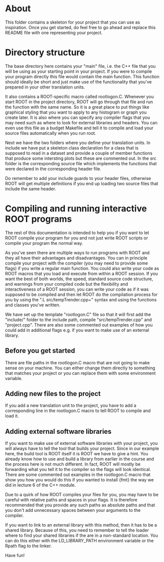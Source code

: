 # About
This folder contains a skeleton for your project that you can use as
inspiration. Once you get started, do feel free to go ahead and replace this
README file with one representing your project.

# Directory structure

The base directory here contains your "main" file, i.e. the C++ file that you
will be using as your starting point in your project. If you were to compile
your program directly this file would contain the main function. This function
should ideally be short and just make use of the functionality that you've
prepared in your other translation units. 

It also contains a ROOT-specific macro called rootlogon.C. Whenever you start
ROOT in the project directory, ROOT will go through that file and run the
function with the same name. So it is a great place to put things like graphical
styling that you want to apply to any histogram or graph you create later. It is
also where you can specify any compiler flags that you may need such as where to
look for external libraries and headers. You can even use this file as a budget
Makefile and tell it to compile and load your source files automatically when
you run root.

Next we have the two folders where you define your translation units. In include
we have put a skeleton class declaration for a class that is supposed to read in
a dataset and provide a couple of member functions that produce some intersting
plots but these are commented out. In the src folder is the corresponding source
file which implements the functions that were declared in the corresponding
header file. 

Do remember to add your include guards to your header files, otherwise ROOT will
get multiple definitions if you end up loading two source files that include the
same header.

# Compiling and running interactive ROOT programs

The rest of this documentation is intended to help you if you want to let ROOT
compile your program for you and not just write ROOT scripts or compile your
program the normal way.

As you've seen there are multiple ways to run programs with ROOT and they all
have their advantages and disadvantages. You can in principle compile your
project with the compiler (you may need to provide some flags) if you write a
regular main function. You could also write your code as ROOT macros that you
load and execute from within a ROOT session. If you want the best of both
worlds, the speed, standard source code structure, and warnings from your
compiled code but the flexibility and interactiveness of a ROOT session, you can
write your code as if it was supposed to be compiled and then let ROOT do the
compilation process for you by using the ".L src/tempTrender.cpp+" syntax and
using the functions and classes you've written.

We have set up the template "rootlogon.C" file so that it will first add the
"include/" folder to the include path, compile "src/tempTrender.cpp" and
"project.cpp". There are also some commented out examples of how you could add
in additional flags e.g. if you want to make use of an external library. 

## Before you get started

There are file paths in the rootlogon.C macro that are not going to make sense
on your machine. You can either change them directly to something that matches
your project or you can replace them with some environment variable. 

## Adding new files to the project
If you add a new translation unit to the project, you have to add a
corresponding line in the rootlogon.C macro to tell ROOT to compile and load it.

## Adding external software libraries

If you want to make use of external software libraries with your project, you
will always have to tell the tool that builds your project. Since in our example
here, the build tool is ROOT itself it is ROOT we have to give a hint. You
already know how to use and build a library from earlier in the course and the
process here is not much different. In fact, ROOT will mostly be forwarding what
you tell it to the compiler so the flags will look identical. There are some
commented out examples in the rootlogon.C macro that show you how you would do
this if you wanted to install {fmt} the way we did in lecture 6 of the C++
module.

Due to a quirk of how ROOT compiles your files for you, you may have to be
careful with relative paths and spaces in your flags. It is therefore
recommended that you provide any such paths as absolute paths and that you don't
add unnecessary spaces between your arguments to the compiler. 

If you want to link to an external library with this method, then it has to be a
shared library. Because of this, you need to remember to tell the loader where
to find your shared libraries if the are in a non-standard location. You can do
this either with the LD_LIBRARY_PATH environment variable or the Rpath flag to
the linker. 


Have fun!
